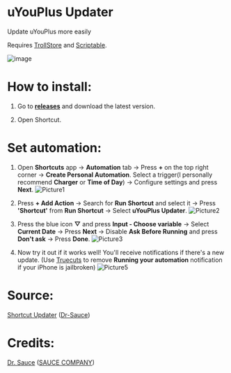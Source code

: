 # uYouPlus Updater
Update uYouPlus more easily

Requires [TrollStore](https://github.com/opa334/TrollStore) and [Scriptable](https://apps.apple.com/app/scriptable/id1405459188).

![image](https://github.com/Dr-Sauce/uYouPlusUpdater/assets/82555878/adb38d9e-6ab6-4415-86aa-b90f1cec5620)

# How to install:

1. Go to [**releases**](https://github.com/Dr-Sauce/uyouplusupdater/releases/latest) and download the latest version.

2. Open Shortcut.

# Set automation:

1. Open **Shortcuts** app → **Automation** tab → Press **+** on the top right corner → **Create Personal Automation**. Select a trigger(I personally recommend **Charger** or **Time of Day**) → Configure settings and press **Next**.
![Picture1](https://github.com/Dr-Sauce/ReVancedNotifier/assets/82555878/e1c95448-c144-43c4-9c07-95e4eab59223)

2. Press **+ Add Action** → Search for **Run Shortcut** and select it → Press **'Shortcut'** from **Run Shortcut** → Select **uYouPlus Updater**.
![Picture2](https://github.com/Dr-Sauce/ReVancedNotifier/assets/82555878/ff279bfe-a424-4cbd-9b02-37e7a1240df3)

3. Press the blue icon **▽** and press **Input - Choose variable** → Select **Current Date** → Press **Next** → Disable **Ask Before Running** and press **Don't ask** → Press **Done**.
![Picture3](https://github.com/Dr-Sauce/ReVancedNotifier/assets/82555878/80d441e5-f9d7-4025-84a5-5b9a134b3de4)

4. Now try it out if it works well! You'll receive notifications if there's a new update. (Use [Truecuts](https://github.com/qnblackcat/rootless-tweaks/releases/download/090623/com.ethanrdoesmc.truecuts_1.2.0_iphoneos-arm64.deb) to remove **Running your automation** notification if your iPhone is jailbroken)
![Picture5](https://github.com/Dr-Sauce/ReVancedNotifier/assets/82555878/db974238-6d72-4cc7-b079-ac6b1673dcad)

# Source:
[Shortcut Updater](https://github.com/Dr-Sauce/ShortcutUpdater) ([Dr-Sauce](https://github.com/Dr-Sauce))

# Credits:

[Dr. Sauce](https://github.com/dr-sauce) ([SAUCE COMPANY](https://m.blog.naver.com/saucecompany_))
